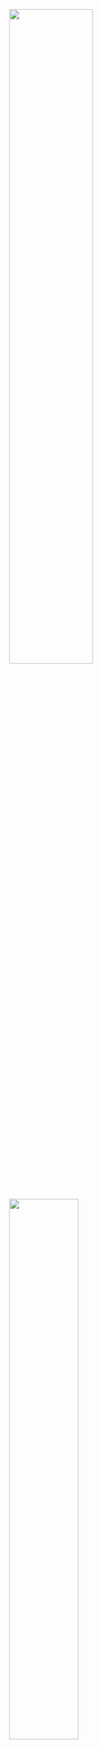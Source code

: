 

<img width=55% src = "https://media.geeksforgeeks.org/wp-content/cdn-uploads/Linear-Search.png" />
<img width=50% src ="https://media.geeksforgeeks.org/wp-content/cdn-uploads/20221121132716/BinarySearch.png" />

# <p align=center> `C - Search Algorithms` </p>

## <p align=center> `Project's obejectives` </p>
Be able to explain:
- What is a search algorithm
- What is a linear search
- What is a binary search
- What is the best search algorithm to use depending on your needs

## <p align=center>`Tasks`</p>
### <p align=center>`0. Linear search`</p>
### <p align=center>`1. Binary search`</p>
### <p align=center>`2. Big O #0`</p>
### <p align=center>`3. Big O #1`</p>
### <p align=center>``</p>
### <p align=center>``</p>
### <p align=center>``</p>

## <p align=right>`Score: 100/100`</p>
